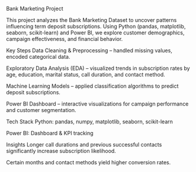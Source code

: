 Bank Marketing Project

This project analyzes the Bank Marketing Dataset to uncover patterns influencing term deposit subscriptions.
Using Python (pandas, matplotlib, seaborn, scikit-learn) and Power BI, we explore customer demographics, campaign effectiveness, and financial behavior.

Key Steps
Data Cleaning & Preprocessing – handled missing values, encoded categorical data.

Exploratory Data Analysis (EDA) – visualized trends in subscription rates by age, education, marital status, call duration, and contact method.

Machine Learning Models – applied classification algorithms to predict deposit subscriptions.

Power BI Dashboard – interactive visualizations for campaign performance and customer segmentation.

Tech Stack
Python: pandas, numpy, matplotlib, seaborn, scikit-learn

Power BI: Dashboard & KPI tracking

Insights
Longer call durations and previous successful contacts significantly increase subscription likelihood.

Certain months and contact methods yield higher conversion rates.
